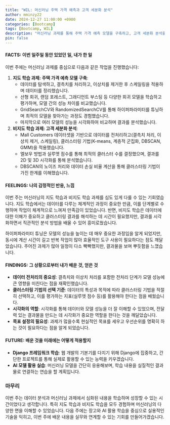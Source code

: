 ```yaml
---
title: "WIL: 머신러닝 주택 가격 예측과 고객 세분화 분석"
author: mminzy22
date: 2024-12-27 11:00:00 +0900
categories: [Bootcamp]
tags: [Bootcamp, WIL]
description: "머신러닝 과제를 통해 주택 가격 예측 모델을 구축하고, 고객 세분화 분석을 수행. 지도 학습과 비지도 학습의 다양한 기법을 적용하며 데이터 전처리, 모델 학습, 하이퍼파라미터 튜닝, 시각화 등의 과정을 경험."
pin: false
---
```




#### **FACTS**: 이번 일주일 동안 있었던 일, 내가 한 일
이번 주에는 머신러닝 과제를 중심으로 다음과 같은 작업을 진행했습니다:
1. **지도 학습 과제: 주택 가격 예측 모델 구축**:
   - 데이터를 탐색하고, 결측치를 처리하고, 이상치를 제거한 후 스케일링을 적용하며 데이터를 정리했습니다.
   - 선형 회귀, 랜덤 포레스트, 그래디언트 부스팅 등 다양한 회귀 모델을 학습하고 평가하며, 모델 간의 성능 차이를 비교했습니다.
   - GridSearchCV와 RandomizedSearchCV를 통해 하이퍼파라미터를 튜닝하며 최적의 모델을 찾아가는 과정도 경험했습니다.
   - 마지막으로 여러 모델의 성능을 시각화하여 비교하며 결과를 분석했습니다.
2. **비지도 학습 과제: 고객 세분화 분석**:
   - Mall Customers 데이터셋을 기반으로 데이터를 전처리하고(결측치 처리, 이상치 제거, 스케일링), 클러스터링 기법(K-means, 계층적 군집화, DBSCAN, GMM)을 적용했습니다.
   - 엘보우 방법과 실루엣 점수를 통해 최적의 클러스터 수를 결정했으며, 결과를 2D 및 3D 시각화를 통해 분석했습니다.
   - DBSCAN의 노이즈 처리와 데이터 손실 비율 계산을 통해 클러스터링 기법이 가진 한계를 이해했습니다.

#### **FEELINGS**: 나의 감정적인 반응, 느낌
이번 주는 머신러닝의 지도 학습과 비지도 학습 과제를 심도 있게 다룰 수 있는 기회였습니다. 지도 학습에서는 데이터를 다루는 체계적인 과정이 중요한 만큼, 이를 단계별로 수행하며 작업이 체계적으로 느껴져 만족감이 있었습니다. 반면, 비지도 학습은 데이터에 대한 이해가 중요하고 클러스터링 결과를 해석하는 데 시간이 필요했지만, 결과를 시각화하면서 직관적인 분석 방법을 배울 수 있어 흥미로웠습니다.

하이퍼파라미터 튜닝은 모델의 성능을 높이는 데 매우 중요한 과정임을 알게 되었지만, 동시에 계산 시간이 길고 반복 작업이 많아 효율적인 도구 사용이 필요하다는 점도 깨달았습니다. 주어진 과제가 많아 일정이 다소 빡빡했지만, 결과물을 보며 뿌듯함을 느꼈습니다.

#### **FINDINGS**: 그 상황으로부터 내가 배운 것, 얻은 것
- **데이터 전처리의 중요성**: 결측치와 이상치 처리를 포함한 전처리 단계가 모델 성능에 큰 영향을 미친다는 점을 재확인했습니다.
- **클러스터링 기법의 선택 기준**: 데이터의 특성과 목적에 따라 클러스터링 기법을 적절히 선택하고, 이를 평가하는 지표(실루엣 점수 등)를 활용해야 한다는 점을 배웠습니다.
- **시각화의 역할**: 시각화를 통해 데이터와 모델 성능을 더 잘 이해할 수 있었으며, 전달력 있는 결과물을 만드는 데 시각화가 중요한 역할을 한다는 것을 깨달았습니다.
- **목표 설정의 필요성**: 과제가 많을수록 현실적인 목표를 세우고 우선순위를 명확히 하는 것이 필요하다는 점을 알게 되었습니다.

#### **FUTURE**: 배운 것을 미래에는 어떻게 적용할지
- **Django 프레임워크 학습**: 웹 개발의 기본기를 다지기 위해 Django에 집중하고, 간단한 프로젝트를 통해 실제로 활용할 수 있는 능력을 키우겠습니다.
- **AI 모델 활용 실습**: 머신러닝 모델을 간단히 응용해보며, 학습 내용을 실질적인 결과물로 연결하는 연습을 할 계획입니다.

### 마무리
이번 주는 데이터 분석과 머신러닝 과제에서 심화된 내용을 학습하며 성장할 수 있는 시간이었다고 생각합니다. 특히 지도 학습과 비지도 학습을 모두 경험하며 머신러닝의 다양한 면을 이해할 수 있었습니다. 다음 주에는 장고와 AI 활용 학습을 중심으로 실용적인 기술을 익히고, 이번 주에 배운 내용을 실무와 연계할 수 있는 기회를 만들어가겠습니다.